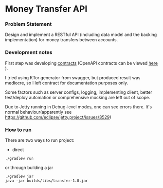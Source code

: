 # Money Transfer API

### Problem Statement
Design and implement a RESTful API (including data model and the backing implementation)
for money transfers between accounts.

### Development notes

First step was developing [contracts](./src/main/resources/contracts.yaml) (OpenAPI contracts can be viewed [here](https://editor.swagger.io) ). 

I tried using KTor generator from swagger, but produced result was mediocre, so I left contract for documentation purposes only.  

Some factors such as server configs, logging,  implementing client, better test/deploy automation or comprehensive mocking are left out of scope.

Due to Jetty running in Debug-level modes, one can see errors there. It's normal behaviour(apparently see https://github.com/eclipse/jetty.project/issues/3529) 
### How to run 

There are two ways to run project: 

- direct
```
./gradlew run
```

or through building a jar
```
./gradlew jar
java -jar builds/libs/transfer-1.0.jar
```